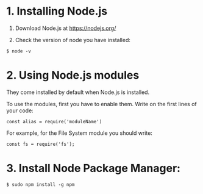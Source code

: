 # 1. Installing Node.js

1. Download Node.js at https://nodejs.org/

2. Check the version of node you have installed:

```$ node -v```


# 2. Using Node.js modules

They come installed by default when Node.js is installed.

To use the modules, first you have to enable them. Write on the first lines of your code:

```const alias = require('moduleName')```

For example, for the File System module you should write:

```const fs = require('fs');```


# 3. Install Node Package Manager:
```$ sudo npm install -g npm```
 
